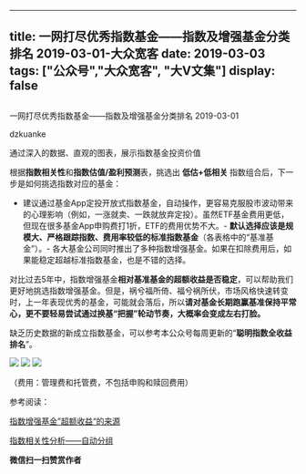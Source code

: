 
---
title:   一网打尽优秀指数基金——指数及增强基金分类排名 2019-03-01-大众宽客
date: 2019-03-03
tags: ["公众号","大众宽客", "大V文集"]
display: false
---


## 



一网打尽优秀指数基金——指数及增强基金分类排名 2019-03-01




dzkuanke




通过深入的数据、直观的图表，展示指数基金投资价值


根据**指数相关性**和**指数估值/盈利预测**表，挑选出&nbsp;**低估+低相关**&nbsp;指数组合后，下一步是如何挑选指数对应的基金：
- 建议通过基金App定投开放式指数基金，自动操作，更容易克服股市波动带来的心理影响（例如，一涨就卖、一跌就放弃定投）。虽然ETF基金费用更低，但现在很多基金App申购费打1折，ETF的费用优势不大。- **默认选择应该是规模大、严格跟踪指数、费用率较低的标准指数基金**（各表格中的“基准基金”）。- 各大基金公司同时推出了多种指数增强基金。如果在扣除费用后，如果能稳定超越标准指数基金，也是不错的选择。


对比过去5年中，指数增强基金**相对基准基金的超额收益是否稳定**<h-char unicode="ff0c" class="" style="max-width: 100%;box-sizing: border-box !important;word-wrap: break-word !important;">，</h-char>可以帮助我们更好地挑选指数增强基金。但是，祸兮福所倚、福兮祸所伏，市场风格快速转变时，上一年表现优秀的基金，可能就会落后，所以**请对基金长期跑赢基准保持平常心，更不要轻易尝试通过换基“把握”轮动节奏，大概率会变成左右打脸。**



缺乏历史数据的新成立指数基金，可以参考本公众号每周更新的“**聪明指数全收益排名**”。



<img class="" data-copyright="0" data-ratio="1.6134663341645885" data-s="300,640" src="https://mmbiz.qpic.cn/mmbiz_png/PKw3FQPmhIiakHBdI7d7bkLovIPM1nr17zOHqiaa9bT8MzWY4EhdMNotrbRliaCYX4tWtf64FzCicZGomcObianicwNw/640?wx_fmt=png" data-type="png" data-w="802" style=""/>

<img class="" data-copyright="0" data-ratio="1.7975" data-s="300,640" src="https://mmbiz.qpic.cn/mmbiz_png/PKw3FQPmhIiakHBdI7d7bkLovIPM1nr1702SeibjEjLCVyiaBGPHrDOM1h7V3JjPpwXoBammPaiaqH0Jv1tyibnBIow/640?wx_fmt=png" data-type="png" data-w="800" style=""/>

<img class="" data-copyright="0" data-ratio="1.6004962779156326" data-s="300,640" src="https://mmbiz.qpic.cn/mmbiz_png/PKw3FQPmhIiakHBdI7d7bkLovIPM1nr17Q93ICYvFeKWe9sqOZdoFAxjRz2gP2Q0YlNQRwSmptrUWxv8N0YpibeQ/640?wx_fmt=png" data-type="png" data-w="806" style=""/>

（费用：管理费和托管费，不包括申购和赎回费用）





参考阅读：

[指数增强基金”超额收益“的来源](http://mp.weixin.qq.com/s?__biz=MzAwMTc1MDcwNw==&amp;mid=2648272968&amp;idx=1&amp;sn=598917da4403d77210aa3b1a460658e4&amp;chksm=82f93394b58eba82c9a7cb228c22c656fe88c5203ff149473f9edd2d4127e44df65f5bdb146b&amp;scene=21#wechat_redirect)

[指数相关性分析——自动分组](http://mp.weixin.qq.com/s?__biz=MzAwMTc1MDcwNw==&amp;mid=2648273915&amp;idx=1&amp;sn=f6c8d606edad813e6c0ae65b8c53fd77&amp;chksm=82f93027b58eb931ca5b667e53c54068b8f3428e8a3f571b5552246e4403391c4aa58bc5ba84&amp;scene=21#wechat_redirect)




**微信扫一扫赞赏作者**













